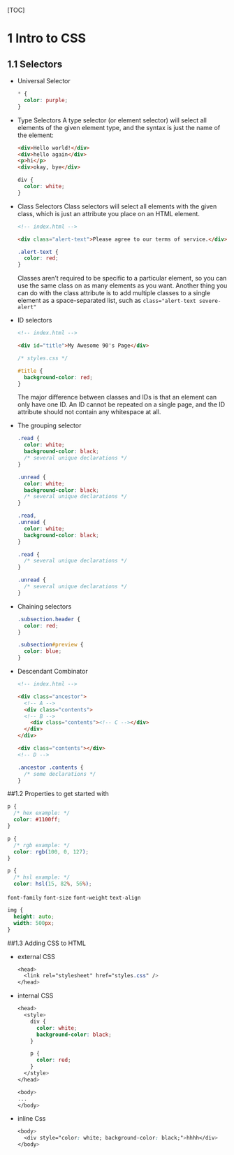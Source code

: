 [TOC]
# 1 Intro to CSS
## 1.1 Selectors
- Universal Selector
  ```css
  * {
    color: purple;
  }
  ```
- Type Selectors
  A type selector (or element selector) will select all elements of the given element type, and the syntax is just the name of the element:
  ```html
  <div>Hello world!</div>
  <div>hello again</div>
  <p>hi</p>
  <div>okay, bye</div>
  ```
  ```css
  div {
    color: white;
  }
  ```
- Class Selectors
  Class selectors will select all elements with the given class, which is just an attribute you place on an HTML element.
  ```html
  <!-- index.html -->

  <div class="alert-text">Please agree to our terms of service.</div>
  ```

  ```css
  .alert-text {
    color: red;
  }
  ```
  Classes aren’t required to be specific to a particular element, so you can use the same class on as many elements as you want.
  Another thing you can do with the class attribute is to add multiple classes to a single element as a space-separated list, such as ```class="alert-text severe-alert"```
- ID selectors
  ```html
  <!-- index.html -->

  <div id="title">My Awesome 90's Page</div>
  ```
  ```css
  /* styles.css */

  #title {
    background-color: red;
  }
  ```
  The major difference between classes and IDs is that an element can only have one ID. 
  An ID cannot be repeated on a single page, and the ID attribute should not contain any whitespace at all.
- The grouping selector
  ```css
  .read {
    color: white;
    background-color: black;
    /* several unique declarations */
  }

  .unread {
    color: white;
    background-color: black;
    /* several unique declarations */
  }
  ```
  ```css
  .read,
  .unread {
    color: white;
    background-color: black;
  }

  .read {
    /* several unique declarations */
  }

  .unread {
    /* several unique declarations */
  }
  ```

- Chaining selectors
  ```css
  .subsection.header {
    color: red;
  }

  .subsection#preview {
    color: blue;
  }
  ```
- Descendant Combinator
  ```html
  <!-- index.html -->

  <div class="ancestor">
    <!-- A -->
    <div class="contents">
    <!-- B -->
      <div class="contents"><!-- C --></div>
    </div>
  </div>

  <div class="contents"></div>
  <!-- D -->
  ```

  ```css
  .ancestor .contents {
    /* some declarations */
  }
  ```

##1.2 Properties to get started with
```css
p {
  /* hex example: */
  color: #1100ff;
}

p {
  /* rgb example: */
  color: rgb(100, 0, 127);
}

p {
  /* hsl example: */
  color: hsl(15, 82%, 56%);
```

```font-family```
```font-size```
```font-weight```
```text-align```

```css
img {
  height: auto;
  width: 500px;
}
```

##1.3 Adding CSS to HTML
- external CSS
  ```css
  <head>
    <link rel="stylesheet" href="styles.css" />
  </head>
  ```
- internal CSS
  ```css
  <head>
    <style>
      div {
        color: white;
        background-color: black;
      }

      p {
        color: red;
      }
    </style>
  </head>

  <body>
  ...
  </body>
  ```
- inline Css
  ```css
  <body>
    <div style="color: white; background-color: black;">hhhh</div>
  </body>
  ```


  
